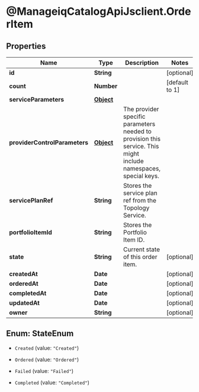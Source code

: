 # @ManageiqCatalogApiJsclient.OrderItem

## Properties
Name | Type | Description | Notes
------------ | ------------- | ------------- | -------------
**id** | **String** |  | [optional] 
**count** | **Number** |  | [default to 1]
**serviceParameters** | [**Object**](.md) |  | 
**providerControlParameters** | [**Object**](.md) | The provider specific parameters needed to provision this service. This might include namespaces, special keys. | 
**servicePlanRef** | **String** | Stores the service plan ref from the Topology Service. | 
**portfolioItemId** | **String** | Stores the Portfolio Item ID. | 
**state** | **String** | Current state of this order item. | [optional] 
**createdAt** | **Date** |  | [optional] 
**orderedAt** | **Date** |  | [optional] 
**completedAt** | **Date** |  | [optional] 
**updatedAt** | **Date** |  | [optional] 
**owner** | **String** |  | [optional] 


<a name="StateEnum"></a>
## Enum: StateEnum


* `Created` (value: `"Created"`)

* `Ordered` (value: `"Ordered"`)

* `Failed` (value: `"Failed"`)

* `Completed` (value: `"Completed"`)




